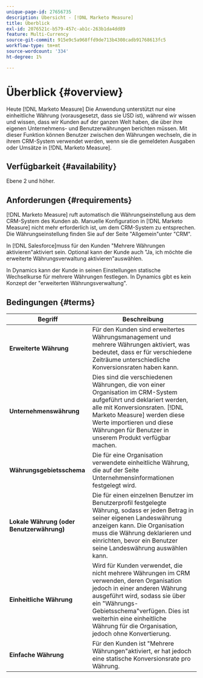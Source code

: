 ```yaml
---
unique-page-id: 27656735
description: Übersicht - [!DNL Marketo Measure]
title: Überblick
exl-id: 2076521c-b579-457c-ab1c-263b1da4dd89
feature: Multi-Currency
source-git-commit: 915e9c5a968ffd9de713b4308cadb91768613fc5
workflow-type: tm+mt
source-wordcount: '334'
ht-degree: 1%

---
```


# Überblick {#overview}

Heute [!DNL Marketo Measure] Die Anwendung unterstützt nur eine einheitliche Währung (vorausgesetzt, dass sie USD ist), während wir wissen und wissen, dass wir Kunden auf der ganzen Welt haben, die über ihre eigenen Unternehmens- und Benutzerwährungen berichten müssen. Mit dieser Funktion können Benutzer zwischen den Währungen wechseln, die in ihrem CRM-System verwendet werden, wenn sie die gemeldeten Ausgaben oder Umsätze in [!DNL Marketo Measure].

## Verfügbarkeit {#availability}

Ebene 2 und höher.

## Anforderungen {#requirements}

[!DNL Marketo Measure] ruft automatisch die Währungseinstellung aus dem CRM-System des Kunden ab. Manuelle Konfiguration in [!DNL Marketo Measure] nicht mehr erforderlich ist, um dem CRM-System zu entsprechen. Die Währungseinstellung finden Sie auf der Seite &quot;Allgemein&quot;unter &quot;CRM&quot;.

In [!DNL Salesforce]muss für den Kunden &quot;Mehrere Währungen aktivieren&quot;aktiviert sein. Optional kann der Kunde auch &quot;Ja, ich möchte die erweiterte Währungsverwaltung aktivieren&quot;auswählen.

In Dynamics kann der Kunde in seinen Einstellungen statische Wechselkurse für mehrere Währungen festlegen. In Dynamics gibt es kein Konzept der &quot;erweiterten Währungsverwaltung&quot;.

## Bedingungen {#terms}

| **Begriff** | Beschreibung |
|---|---|
| **Erweiterte Währung** | Für den Kunden sind erweitertes Währungsmanagement und mehrere Währungen aktiviert, was bedeutet, dass er für verschiedene Zeiträume unterschiedliche Konversionsraten haben kann. |
| **Unternehmenswährung** | Dies sind die verschiedenen Währungen, die von einer Organisation im CRM-System aufgeführt und deklariert werden, alle mit Konversionsraten. [!DNL Marketo Measure] werden diese Werte importieren und diese Währungen für Benutzer in unserem Produkt verfügbar machen. |
| **Währungsgebietsschema** | Die für eine Organisation verwendete einheitliche Währung, die auf der Seite Unternehmensinformationen festgelegt wird. |
| **Lokale Währung (oder Benutzerwährung)** | Die für einen einzelnen Benutzer im Benutzerprofil festgelegte Währung, sodass er jeden Betrag in seiner eigenen Landeswährung anzeigen kann. Die Organisation muss die Währung deklarieren und einrichten, bevor ein Benutzer seine Landeswährung auswählen kann. |
| **Einheitliche Währung** | Wird für Kunden verwendet, die nicht mehrere Währungen im CRM verwenden, deren Organisation jedoch in einer anderen Währung ausgeführt wird, sodass sie über ein &quot;Währungs-Gebietsschema&quot;verfügen. Dies ist weiterhin eine einheitliche Währung für die Organisation, jedoch ohne Konvertierung. |
| **Einfache Währung** | Für den Kunden ist &quot;Mehrere Währungen&quot;aktiviert, er hat jedoch eine statische Konversionsrate pro Währung. |

